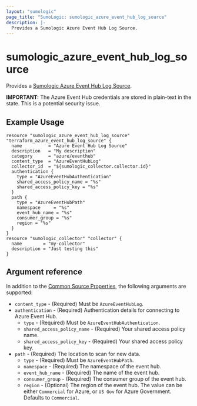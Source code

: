 ```yaml
---
layout: "sumologic"
page_title: "SumoLogic: sumologic_azure_event_hub_log_source"
description: |-
  Provides a Sumologic Azure Event Hub Log Source.
---
```


# sumologic_azure_event_hub_log_source
Provides a [Sumologic Azure Event Hub Log Source](https://help.sumologic.com/docs/send-data/collect-from-other-data-sources/azure-monitoring/ms-azure-event-hubs-source/).

__IMPORTANT:__ The Azure Event Hub credentials are stored in plain-text in the state. This is a potential security issue.

## Example Usage
```hcl
resource "sumologic_azure_event_hub_log_source" "terraform_azure_event_hub_log_source" {
  name          = "Azure Event Hub Log Source"
  description   = "My description"
  category      = "azure/eventhub"
  content_type  = "AzureEventHubLog"
  collector_id  = "${sumologic_collector.collector.id}"
  authentication {
    type = "AzureEventHubAuthentication"
    shared_access_policy_name = "%s"
    shared_access_policy_key = "%s"
  }
  path {
    type = "AzureEventHubPath"
    namespace     = "%s"
    event_hub_name = "%s"
    consumer_group = "%s"
    region = "%s"
  }
}
resource "sumologic_collector" "collector" {
  name        = "my-collector"
  description = "Just testing this"
}
```

## Argument reference

In addition to the [Common Source Properties](https://registry.terraform.io/providers/SumoLogic/sumologic/latest/docs#common-source-properties), the following arguments are supported:

 - `content_type` - (Required) Must be `AzureEventHubLog`.
 - `authentication` - (Required) Authentication details for connecting to Azure Event Hub.
     + `type` - (Required) Must be `AzureEventHubAuthentication`.
     + `shared_access_policy_name` - (Required) Your shared access policy name.
     + `shared_access_policy_key` - (Required) Your shared access policy key.
 - `path` - (Required) The location to scan for new data.
     + `type` - (Required) Must be `AzureEventHubPath`.
     + `namespace` - (Required) The namespace of the event hub. 
     + `event_hub_name` - (Required) The name of the event hub.
     + `consumer_group` - (Required) The consumer group of the event hub.
     + `region` - (Optional) The region of the event hub. The value can be either `Commercial` for Azure, or `US Gov` for Azure Government. Defaults to `Commercial`.
